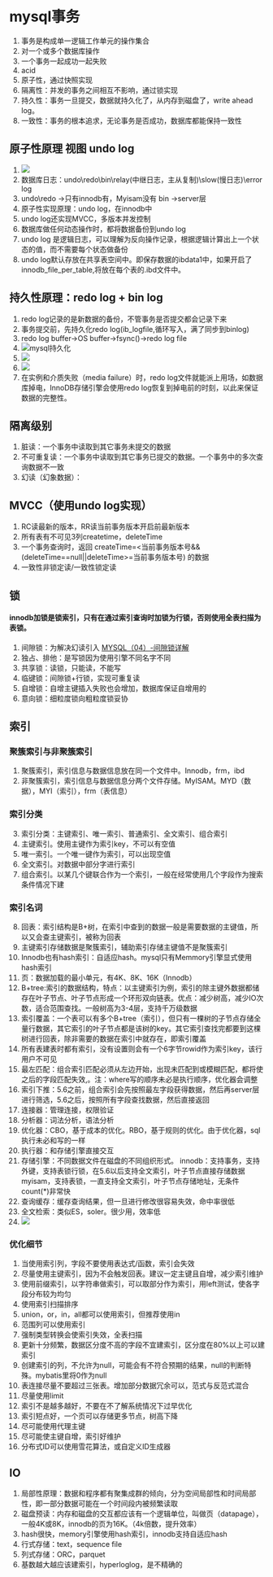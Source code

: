 # mysql事务
1. 事务是构成单一逻辑工作单元的操作集合
2. 对一个或多个数据库操作
3. 一个事务一起成功一起失败
4. acid
5. 原子性，通过快照实现
6. 隔离性：并发的事务之间相互不影响，通过锁实现
7. 持久性：事务一旦提交，数据就持久化了，从内存到磁盘了，write ahead log。
8. 一致性：事务的根本追求，无论事务是否成功，数据库都能保持一致性


## 原子性原理 视图 undo log
1. ![](mysqlCS.png)
1. 数据库日志：undo\redo\bin\relay(中继日志，主从复制)\slow(慢日志)\error log
2. undo\redo ->只有innodb有，Myisam没有  bin ->server层
3. 原子性实现原理：undo log，在innodb中
4. undo log还实现MVCC，多版本并发控制
5. 数据库做任何动态操作时，都将数据备份到undo log
6. undo log 是逻辑日志，可以理解为反向操作记录，根据逻辑计算出上一个状态的值，而不需要每个状态做备份
7. undo log默认存放在共享表空间中。即保存数据的ibdata1中，如果开启了innodb_file_per_table,将放在每个表的.ibd文件中。

## 持久性原理：redo log + bin log
1. redo log记录的是新数据的备份，不管事务是否提交都会记录下来
2. 事务提交前，先持久化redo log(ib_logfile,循环写入，满了同步到binlog)
3. redo log buffer->OS buffer->fsync()->redo log file
4. ![mysql持久化](mysqlserizal.png)
5. ![](mysqlSerizal2.png)
5. ![](mysqlupdate.png)
6. 在实例和介质失败（media failure）时，redo log文件就能派上用场，如数据库掉电，InnoDB存储引擎会使用redo log恢复到掉电前的时刻，以此来保证数据的完整性。

## 隔离级别 
1. 脏读：一个事务中读取到其它事务未提交的数据
2. 不可重复读：一个事务中读取到其它事务已提交的数据。一个事务中的多次查询数据不一致
3. 幻读（幻象数据）：

## MVCC（使用undo log实现）
1. RC读最新的版本，RR读当前事务版本开启前最新版本
2. 所有表有不可见3列createtime，deleteTime
3. 一个事务查询时，返回  createTime=<当前事务版本号&&(deleteTime==null||deleteTime>=当前事务版本号)  的数据
4. 一致性非锁定读/一致性锁定读

## 锁
#### innodb加锁是锁索引，只有在通过索引查询时加锁为行锁，否则使用全表扫描为表锁。
1. 间隙锁：为解决幻读引入  [MYSQL（04）-间隙锁详解](https://www.jianshu.com/p/32904ee07e56)
2. 独占、排他：是写锁因为使用引擎不同名字不同
3. 共享锁：读锁，只能读，不能写
4. 临键锁：间隙锁+行锁，实现可重复读
5. 自增锁：自增主键插入失败也会增加，数据库保证自增用的
6. 意向锁：细粒度锁向粗粒度锁妥协



## 索引
### 聚簇索引与非聚簇索引
1. 聚簇索引，索引信息与数据信息放在同一个文件中。Innodb，frm，ibd
2. 非聚簇索引，索引信息与数据信息分两个文件存储。MyISAM。MYD（数据），MYI（索引），frm（表信息）
### 索引分类
3. 索引分类：主键索引、唯一索引、普通索引、全文索引、组合索引
4. 主键索引。使用主键作为索引key，不可以有空值
5. 唯一索引。一个唯一键作为索引，可以出现空值
6. 全文索引。对数据中部分字进行索引
7. 组合索引。以某几个键联合作为一个索引，一般在经常使用几个字段作为搜索条件情况下建
### 索引名词
8. 回表：索引结构是B+树，在索引中查到的数据一般是需要数据的主键值，所以又会查主键索引，被称为回表
9. 主键索引存储数据是聚簇索引，辅助索引存储主键值不是聚簇索引
9. Innodb也有hash索引：自适应hash。mysql只有Memmory引擎显式使用hash索引
10. 页：数据加载的最小单元，有4K、8K、16K（Innodb）
11. B+tree:索引的数据结构，特点：以主键索引为例，索引的除主键外数据都储存在叶子节点、叶子节点形成一个环形双向链表。优点：减少树高，减少IO次数，适合范围查找。一般树高为3-4层，支持千万级数据
12. 索引覆盖：一个表可以有多个B+tree（索引），但只有一棵树的子节点存储全量行数据，其它索引的叶子节点都是该树的key。其它索引查找完都要到这棵树进行回表，除非需要的数据在索引中就存在，即索引覆盖
13. 所有表建表时都有索引，没有设置则会有一个6字节rowid作为索引key，该行用户不可见
14. 最左匹配：组合索引匹配必须从左边开始，出现未匹配到或模糊匹配，都将使之后的字段匹配失效,。注：where写的顺序未必是执行顺序，优化器会调整
15. 索引下推：5.6之前，组合索引会先按照最左字段获得数据，然后再server层进行筛选，5.6之后，按照所有字段查找数据，然后直接返回
16. 连接器：管理连接，权限验证
17. 分析器：词法分析，语法分析
18. 优化器：CBO，基于成本的优化。RBO，基于规则的优化。由于优化器，sql执行未必和写的一样
17. 执行器：和存储引擎直接交互
18. 存储引擎：不同数据文件在磁盘的不同组织形式。    innodb：支持事务，支持外键，支持表锁行锁，在5.6以后支持全文索引，叶子节点直接存储数据   myisam，支持表锁，一直支持全文索引，叶子节点存储地址，无条件count(*)非常快
19. 查询缓存：缓存查询结果，但一旦进行修改很容易失效，命中率很低
20. 全文检索：类似ES，soler。很少用，效率低
21. ![](mysql.png)
### 优化细节
1. 当使用索引列，字段不要使用表达式/函数，索引会失效
2. 尽量使用主键索引，因为不会触发回表。建议一定主键且自增，减少索引维护
3. 使用前缀索引，以字符串做索引，可以取部分作为索引，用left测试，使各字段分布较为均匀
4. 使用索引扫描排序
5. union，or，in，all都可以使用索引，但推荐使用in
6. 范围列可以使用索引
7. 强制类型转换会使索引失效，全表扫描
8. 更新十分频繁，数据区分度不高的字段不宜建索引，区分度在80%以上可以建索引
9. 创建索引的列，不允许为null，可能会有不符合预期的结果，null的判断特殊。mybatis里将0作为null
10. 表连接尽量不要超过三张表。增加部分数据冗余可以，范式与反范式混合
11. 尽量使用limit
12. 索引不是越多越好，不要在不了解系统情况下过早优化
13. 索引短点好，一个页可以存储更多节点，树高下降
14. 尽可能使用代理主键
15. 尽可能使主键自增，索引好维护
16. 分布式ID可以使用雪花算法，或自定义ID生成器
## IO 
1. 局部性原理：数据和程序都有聚集成群的倾向，分为空间局部性和时间局部性，即一部分数据可能在一个时间段内被频繁读取
2. 磁盘预读：内存和磁盘的交互都应该有一个逻辑单位，叫做页（datapage），一般4K或8K，innodb的页为16K。（4k倍数，提升效率）
3. hash很快，memory引擎使用hash索引，innodb支持自适应hash
4. 行式存储：text，sequence file
5. 列式存储：ORC，parquet
6. 基数越大越应该建索引，hyperloglog，是不精确的


 
